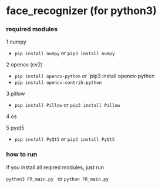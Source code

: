 # face_recognizer (for python3)

### required modules

1 numpy

- `pip install numpy` or `pip3 install numpy`

2 opencv (cv2)

- `pip install opencv-python` or `pip3 install opencv-python
- `pip install opencv-contrib-python`

3 pillow

- `pip install Pillow` or `pip3 install Pillow`


4 os

5 pyqt5

- `pip install PyQt5` or `pip3 install PyQt5`

### how to run

if you install all reqired modules,
just run

`python3 FR_main.py ` or `python FR_main.py `
